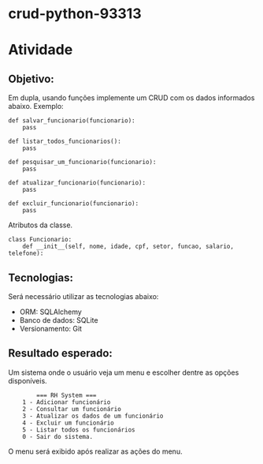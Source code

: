 # crud-python-93313
# Atividade

## Objetivo:
Em dupla, usando funções implemente um CRUD com os dados informados abaixo.
Exemplo:
```
def salvar_funcionario(funcionario):
    pass

def listar_todos_funcionarios():
    pass

def pesquisar_um_funcionario(funcionario):
    pass

def atualizar_funcionario(funcionario):
    pass

def excluir_funcionario(funcionario):
    pass

```

Atributos da classe.

```
class Funcionario:
    def __init__(self, nome, idade, cpf, setor, funcao, salario, telefone):
```

## Tecnologias:
Será necessário utilizar as tecnologias abaixo:
- ORM: SQLAlchemy
- Banco de dados: SQLite
- Versionamento: Git

## Resultado esperado:
Um sistema onde o usuário veja um menu e escolher dentre as opções disponíveis.

```
        === RH System ===
    1 - Adicionar funcionário
    2 - Consultar um funcionário
    3 - Atualizar os dados de um funcionário
    4 - Excluir um funcionário
    5 - Listar todos os funcionários
    0 - Sair do sistema.
```

O menu será exibido após realizar as ações do menu.
